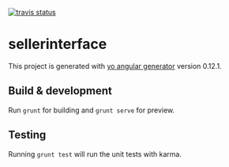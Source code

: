 [![travis status](https://api.travis-ci.org/Oleg25/seller_interface.svg)](https://api.travis-ci.org)

# sellerinterface

This project is generated with [yo angular generator](https://github.com/yeoman/generator-angular)
version 0.12.1.

## Build & development

Run `grunt` for building and `grunt serve` for preview.

## Testing

Running `grunt test` will run the unit tests with karma.
